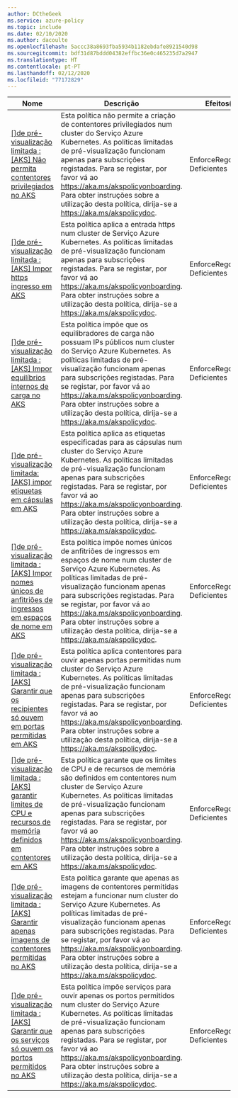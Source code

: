 ```yaml
---
author: DCtheGeek
ms.service: azure-policy
ms.topic: include
ms.date: 02/10/2020
ms.author: dacoulte
ms.openlocfilehash: 5accc38a8693fba5934b1182ebdafe8921540d98
ms.sourcegitcommit: bdf31d87bddd04382effbc36e0c465235d7a2947
ms.translationtype: HT
ms.contentlocale: pt-PT
ms.lasthandoff: 02/12/2020
ms.locfileid: "77172829"
---
```

|Nome |Descrição |Efeitos(s) |Versão |
|---|---|---|---|
|[\[\]de pré-visualização limitada : \[AKS\] Não permita contentores privilegiados no AKS](https://github.com/Azure/azure-policy/blob/masterbuilt-in-policies/policyDefinitions/Kubernetes%20service/ContainerNoPrivilege_EnforceRegoPolicy.json) |Esta política não permite a criação de contentores privilegiados num cluster do Serviço Azure Kubernetes. As políticas limitadas de pré-visualização funcionam apenas para subscrições registadas. Para se registar, por favor vá ao https://aka.ms/akspolicyonboarding. Para obter instruções sobre a utilização desta política, dirija-se a https://aka.ms/akspolicydoc. |EnforceRegoPolicy, Deficientes |1.0.0-pré-visualização |
|[\[\]de pré-visualização limitada : \[AKS\] Impor https ingresso em AKS](https://github.com/Azure/azure-policy/blob/masterbuilt-in-policies/policyDefinitions/Kubernetes%20service/IngressHttpsOnly_EnforceRegoPolicy.json) |Esta política aplica a entrada https num cluster de Serviço Azure Kubernetes. As políticas limitadas de pré-visualização funcionam apenas para subscrições registadas. Para se registar, por favor vá ao https://aka.ms/akspolicyonboarding. Para obter instruções sobre a utilização desta política, dirija-se a https://aka.ms/akspolicydoc. |EnforceRegoPolicy, Deficientes |1.0.0-pré-visualização |
|[\[\]de pré-visualização limitada : \[AKS\] Impor equilíbrios internos de carga no AKS](https://github.com/Azure/azure-policy/blob/masterbuilt-in-policies/policyDefinitions/Kubernetes%20service/LoadbalancerNoPublicIPs_EnforceRegoPolicy.json) |Esta política impõe que os equilibradores de carga não possuam IPs públicos num cluster do Serviço Azure Kubernetes. As políticas limitadas de pré-visualização funcionam apenas para subscrições registadas. Para se registar, por favor vá ao https://aka.ms/akspolicyonboarding. Para obter instruções sobre a utilização desta política, dirija-se a https://aka.ms/akspolicydoc. |EnforceRegoPolicy, Deficientes |1.0.0-pré-visualização |
|[\[\]de pré-visualização limitada: \[AKS\] impor etiquetas em cápsulas em AKS](https://github.com/Azure/azure-policy/blob/masterbuilt-in-policies/policyDefinitions/Kubernetes%20service/PodEnforceLabels_EnforceRegoPolicy.json) |Esta política aplica as etiquetas especificadas para as cápsulas num cluster do Serviço Azure Kubernetes. As políticas limitadas de pré-visualização funcionam apenas para subscrições registadas. Para se registar, por favor vá ao https://aka.ms/akspolicyonboarding. Para obter instruções sobre a utilização desta política, dirija-se a https://aka.ms/akspolicydoc. |EnforceRegoPolicy, Deficientes |1.0.0-pré-visualização |
|[\[\]de pré-visualização limitada : \[AKS\] Impor nomes únicos de anfitriões de ingressos em espaços de nome em AKS](https://github.com/Azure/azure-policy/blob/masterbuilt-in-policies/policyDefinitions/Kubernetes%20service/IngressHostnamesConflict_EnforceRegoPolicy.json) |Esta política impõe nomes únicos de anfitriões de ingressos em espaços de nome num cluster de Serviço Azure Kubernetes. As políticas limitadas de pré-visualização funcionam apenas para subscrições registadas. Para se registar, por favor vá ao https://aka.ms/akspolicyonboarding. Para obter instruções sobre a utilização desta política, dirija-se a https://aka.ms/akspolicydoc. |EnforceRegoPolicy, Deficientes |1.0.0-pré-visualização |
|[\[\]de pré-visualização limitada : \[AKS\] Garantir que os recipientes só ouvem em portas permitidas em AKS](https://github.com/Azure/azure-policy/blob/masterbuilt-in-policies/policyDefinitions/Kubernetes%20service/ContainerAllowedPorts_EnforceRegoPolicy.json) |Esta política aplica contentores para ouvir apenas portas permitidas num cluster do Serviço Azure Kubernetes. As políticas limitadas de pré-visualização funcionam apenas para subscrições registadas. Para se registar, por favor vá ao https://aka.ms/akspolicyonboarding. Para obter instruções sobre a utilização desta política, dirija-se a https://aka.ms/akspolicydoc. |EnforceRegoPolicy, Deficientes |1.0.0-pré-visualização |
|[\[\]de pré-visualização limitada : \[AKS\] garantir limites de CPU e recursos de memória definidos em contentores em AKS](https://github.com/Azure/azure-policy/blob/masterbuilt-in-policies/policyDefinitions/Kubernetes%20service/ContainerResourceLimits_EnforceRegoPolicy.json) |Esta política garante que os limites de CPU e de recursos de memória são definidos em contentores num cluster de Serviço Azure Kubernetes. As políticas limitadas de pré-visualização funcionam apenas para subscrições registadas. Para se registar, por favor vá ao https://aka.ms/akspolicyonboarding. Para obter instruções sobre a utilização desta política, dirija-se a https://aka.ms/akspolicydoc. |EnforceRegoPolicy, Deficientes |1.0.0-pré-visualização |
|[\[\]de pré-visualização limitada : \[AKS\] Garantir apenas imagens de contentores permitidas no AKS](https://github.com/Azure/azure-policy/blob/masterbuilt-in-policies/policyDefinitions/Kubernetes%20service/ContainerAllowedImages_EnforceRegoPolicy.json) |Esta política garante que apenas as imagens de contentores permitidas estejam a funcionar num cluster do Serviço Azure Kubernetes. As políticas limitadas de pré-visualização funcionam apenas para subscrições registadas. Para se registar, por favor vá ao https://aka.ms/akspolicyonboarding. Para obter instruções sobre a utilização desta política, dirija-se a https://aka.ms/akspolicydoc. |EnforceRegoPolicy, Deficientes |1.0.0-pré-visualização |
|[\[\]de pré-visualização limitada : \[AKS\] Garantir que os serviços só ouvem os portos permitidos no AKS](https://github.com/Azure/azure-policy/blob/masterbuilt-in-policies/policyDefinitions/Kubernetes%20service/ServiceAllowedPorts_EnforceRegoPolicy.json) |Esta política impõe serviços para ouvir apenas os portos permitidos num cluster do Serviço Azure Kubernetes. As políticas limitadas de pré-visualização funcionam apenas para subscrições registadas. Para se registar, por favor vá ao https://aka.ms/akspolicyonboarding. Para obter instruções sobre a utilização desta política, dirija-se a https://aka.ms/akspolicydoc. |EnforceRegoPolicy, Deficientes |1.0.0-pré-visualização |
